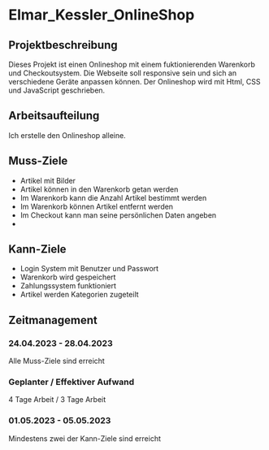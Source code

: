 # Elmar_Kessler_OnlineShop

## Projektbeschreibung
Dieses Projekt ist einen Onlineshop mit einem fuktionierenden Warenkorb und Checkoutsystem. 
Die Webseite soll responsive sein und sich an verschiedene Geräte anpassen können.
Der Onlineshop wird mit Html, CSS und JavaScript geschrieben.

## Arbeitsaufteilung
Ich erstelle den Onlineshop alleine.

## Muss-Ziele
- Artikel mit Bilder
- Artikel können in den Warenkorb getan werden
- Im Warenkorb kann die Anzahl Artikel bestimmt werden
- Im Warenkorb können Artikel entfernt werden
- Im Checkout kann man seine persönlichen Daten angeben
-
## Kann-Ziele
- Login System mit Benutzer und Passwort
- Warenkorb wird gespeichert
- Zahlungssystem funktioniert
- Artikel werden Kategorien zugeteilt

## Zeitmanagement
### 24.04.2023 - 28.04.2023
Alle Muss-Ziele sind erreicht
### Geplanter / Effektiver Aufwand
4 Tage Arbeit / 3 Tage Arbeit

### 01.05.2023 - 05.05.2023
Mindestens zwei der Kann-Ziele sind erreicht

